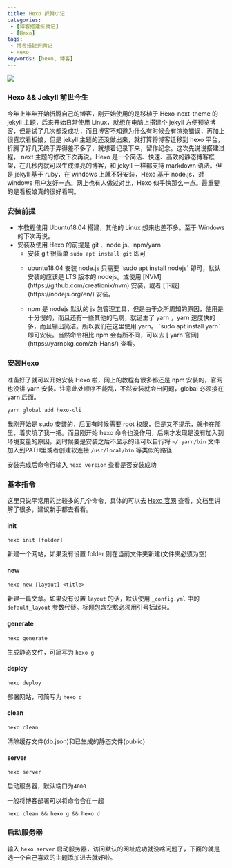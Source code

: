 ```yaml
---
title: Hexo 折腾小记
categories:
 - [博客搭建折腾记]
 - [Hexo]
tags: 
 - 博客搭建折腾记
 - Hexo
keywords: [hexo, 博客]
---
```


![](https://blog-1253491707.piccd.myqcloud.com/imgs/20181019110837.png/none)

<!-- more -->

### Hexo && Jekyll 前世今生

今年上半年开始折腾自己的博客，刚开始使用的是移植于 Hexo-next-theme 的 jekyll 主题，后来开始日常使用 Linux，就想在电脑上搭建个 jekyll 方便预览博客，但是试了几次都没成功，而且博客不知道为什么有时候会有渲染错误，再加上很喜欢看板娘，但是 jekyll 主题的还没做出来，就打算将博客迁移到 hexo 平台，折腾了好几天终于弄得差不多了，就想着记录下来，留作纪念。这次先说说搭建过程， next 主题的修改下次再说。Hexo 是一个简洁、快速、高效的静态博客框架，在几秒内就可以生成漂亮的博客，和 jekyll 一样都支持 markdown 语法。但是 jekyll 基于 ruby，在 windows 上就不好安装，Hexo 基于 node.js，对 windows 用户友好一点。网上也有人做过对比，Hexo 似乎快那么一点。最重要的是看板娘真的很好看啊。

### 安装前提

- 本教程使用 Ubuntu18.04 搭建，其他的 Linux 想来也差不多。至于 Windows 的下次再说。
- 安装及使用 Hexo 的前提是 git 、node.js、npm/yarn
  - 安装 git 很简单 `sudo apt install git` 即可
  - <p>ubuntu18.04 安装 node.js 只需要 `sudo apt install nodejs` 即可，默认安装的应该是 LTS 版本的 nodejs。或使用 [NVM](https://github.com/creationix/nvm) 安装，或者 [下载](https://nodejs.org/en/) 安装。<p>
  - <p>npm 是 nodejs 默认的 js 包管理工具，但是由于众所周知的原因，使用是十分慢的，而且还有一些其他的毛病，就诞生了 yarn ，yarn 速度快的多，而且输出简洁。所以我们在这里使用 yarn。 `sudo apt install yarn` 即可安装。当然命令相比 npm 会有所不同，可以去 [ yarn 官网](https://yarnpkg.com/zh-Hans/) 查看。<p>

### 安装Hexo

准备好了就可以开始安装 Hexo 啦，网上的教程有很多都还是 npm 安装的，官网也没讲 yarn 安装。注意此处顺序不能乱，不然安装就会出问题，global 必须接在 yarn 后面。

```shell
yarn global add hexo-cli
```

我刚开始是 sudo 安装的，后面有时候需要 root 权限，但是又不提示，就卡在那里，着实坑了我一把。而且刚开始 hexo 命令也没作用，后来才发现是没有加入到环境变量的原因，到时候要是安装之后不显示的话可以自行将 `~/.yarn/bin` 文件加入到PATH里或者创建软连接 `/usr/local/bin` 等类似的路径

安装完成后命令行输入 `hexo version` 查看是否安装成功

### 基本指令

这里只说平常用的比较多的几个命令，具体的可以去 [Hexo 官网](https://hexo.io/zh-cn/) 查看，文档里讲解了很多，建议新手都去看看。

#### init

```shell
hexo init [folder]
```

新建一个网站，如果没有设置 folder 则在当前文件夹新建(文件夹必须为空)

#### new

```shell
hexo new [layout] <title>
```

新建一篇文章。如果没有设置 `layout` 的话，默认使用 `_config.yml` 中的 `default_layout` 参数代替。标题包含空格必须用引号括起来。

#### generate

```shell
hexo generate
```

生成静态文件，可简写为 `hexo g`

#### deploy

```shell
hexo deploy
```

部署网站，可简写为 `hexo d`

#### clean

```shell
hexo clean
```

清除缓存文件(db.json)和已生成的静态文件(public)

#### server

```shell
hexo server
```

启动服务器，默认端口为`4000`

一般将博客部署可以将命令合在一起

```shell
hexo clean && hexo g && hexo d
```

### 启动服务器

输入 `hexo server` 启动服务器，访问默认的网址成功就没啥问题了，下面的就是选一个自己喜欢的主题添加进去就好啦。